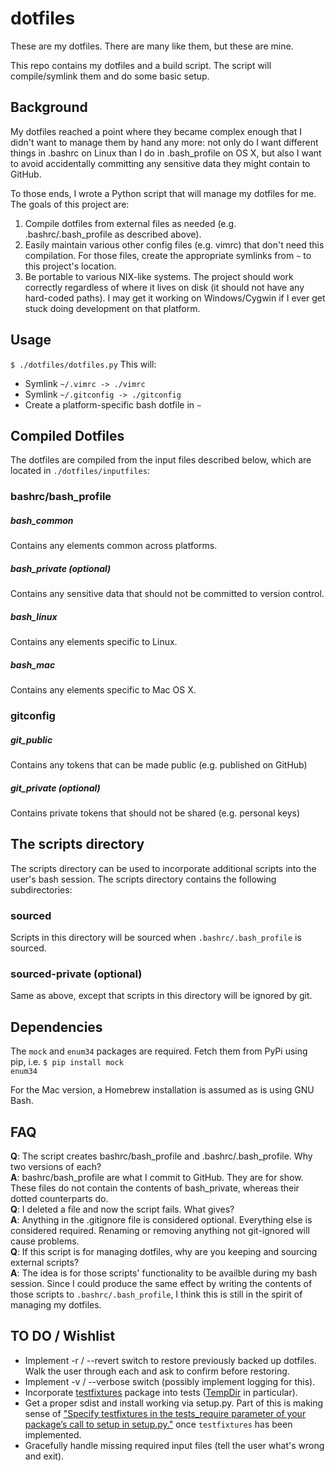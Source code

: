 # dotfiles
These are my dotfiles. There are many like them, but these are mine.

This repo contains my dotfiles and a build script. The script will compile/symlink them and do some basic setup.

## Background
My dotfiles reached a point where they became complex enough that I didn't want to manage them by hand any more: not only do I want different things in .bashrc on Linux than I do in .bash_profile on OS X, but also I want to avoid accidentally committing any sensitive data they might contain to GitHub.

To those ends, I wrote a Python script that will manage my dotfiles for me.  The goals of this project are: 
 
1. Compile dotfiles from external files as needed (e.g. .bashrc/.bash_profile as described above).  
2. Easily maintain various other config files (e.g. vimrc) that don't need this compilation. For those files, create the appropriate symlinks from <code>~</code> to this project's location.  
3. Be portable to various NIX-like systems. The project should work correctly regardless of where it lives on disk (it should not have any hard-coded paths). I may get it working on Windows/Cygwin if I ever get stuck doing development on that platform.  

## Usage
<code>$ ./dotfiles/dotfiles.py</code>
This will:
* Symlink <code>~/.vimrc -> ./vimrc</code>
* Symlink <code>~/.gitconfig -> ./gitconfig</code>
* Create a platform-specific bash dotfile in <code>~</code>

## Compiled Dotfiles

The dotfiles are compiled from the input files described below, which are located in <code>./dotfiles/inputfiles</code>:

### bashrc/bash_profile

##### bash_common
Contains any elements common across platforms.

##### bash_private (optional)
Contains any sensitive data that should not be committed to version control.

##### bash_linux
Contains any elements specific to Linux.

##### bash_mac
Contains any elements specific to Mac OS X.

### gitconfig

##### git_public
Contains any tokens that can be made public (e.g. published on GitHub)

##### git_private (optional)
Contains private tokens that should not be shared (e.g. personal keys)

## The scripts directory
The scripts directory can be used to incorporate additional scripts into the user's bash session. The scripts directory contains the following subdirectories:

### sourced
Scripts in this directory will be sourced when `.bashrc/.bash_profile` is sourced. 

### sourced-private (optional)
Same as above, except that scripts in this directory will be ignored by git.

## Dependencies
The <code>mock</code> and <code>enum34</code> packages are required. Fetch them from PyPi using pip, i.e. <code>$ pip install mock enum34</code>

For the Mac version, a Homebrew installation is assumed as is using GNU Bash.

## FAQ
**Q**: The script creates bashrc/bash_profile and .bashrc/.bash_profile. Why two versions of each?  
**A**: bashrc/bash_profile are what I commit to GitHub. They are for show. These files do not contain the contents of bash_private, whereas their dotted counterparts do.  
**Q**: I deleted a file and now the script fails. What gives?  
**A**: Anything in the .gitignore file is considered optional. Everything else is considered required. Renaming or removing anything not git-ignored will cause problems.  
**Q**: If this script is for managing dotfiles, why are you keeping and sourcing external scripts?  
**A**: The idea is for those scripts' functionality to be availble during my bash session. Since I could produce the same effect by writing the contents of those scripts to `.bashrc/.bash_profile`, I think this is still in the spirit of managing my dotfiles.

## TO DO / Wishlist
- Implement -r / --revert switch to restore previously backed up dotfiles. Walk the user through each and ask to confirm before restoring.
- Implement -v / --verbose switch (possibly implement logging for this).
- Incorporate [testfixtures](https://pythonhosted.org/testfixtures/index.html) package into tests ([TempDir](https://pythonhosted.org/testfixtures/files.html) in particular).  
- Get a proper sdist and install working via setup.py. Part of this is making sense of ["Specify testfixtures in the tests_require parameter of your package’s call to setup in setup.py."](https://pythonhosted.org/testfixtures/installation.html) once `testfixtures` has been implemented.
- Gracefully handle missing required input files (tell the user what's wrong and exit).
